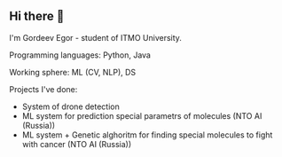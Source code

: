 ## Hi there 👋

I'm Gordeev Egor - student of ITMO University.

Programming languages: Python, Java

Working sphere: ML (CV, NLP), DS

Projects I've done:
  - System of drone detection
  - ML system for prediction special parametrs of molecules (NTO AI (Russia))
  - ML system + Genetic alghoritm for finding special molecules to fight with cancer (NTO AI (Russia))

